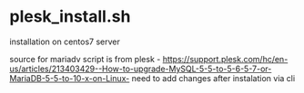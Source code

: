 # plesk_install.sh
installation on centos7 server

source for mariadv script is from plesk - https://support.plesk.com/hc/en-us/articles/213403429--How-to-upgrade-MySQL-5-5-to-5-6-5-7-or-MariaDB-5-5-to-10-x-on-Linux-
need to add changes after instalation via cli
